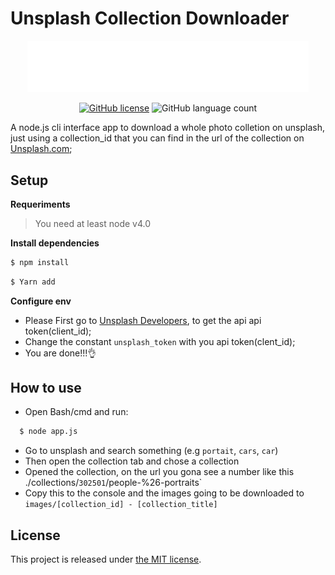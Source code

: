 # Unsplash Collection Downloader

<div align="center">
    <img width="450px" src="assets\splashDL-logo_logo_white.svg">
 
[![GitHub license](https://img.shields.io/github/license/themisterpaps/unsplashDL?logoColor=red)](https://github.com/themisterpaps/splashdl/blob/master/LICENSE)
![GitHub language count](https://img.shields.io/github/languages/count/themisterpaps/unsplashdl)
 </div>

A node.js cli interface app to download a whole photo colletion on unsplash, just using a collection_id that you can find in the url of the collection on [Unsplash.com](http://unsplash.com); 

## Setup
**Requeriments**
> You need at least node v4.0

**Install dependencies**

```bash
$ npm install
```
```bash
$ Yarn add
```
**Configure env**
- Please First go to [Unsplash Developers](https://unsplash.com/documentation), to get the api api token(client_id);
- Change the constant `unsplash_token` with you api token(clent_id);
- You are done!!!👌

## How to use
- Open Bash/cmd and run:
```bash
  $ node app.js
```
- Go to unsplash and search something (e.g `portait`, `cars`, `car`)
- Then open the collection tab and chose a collection
- Opened the collection, on the url you gona see a number like this ./collections/`302501`/people-%26-portraits`
- Copy this to the console and the images going to be downloaded to `images/[collection_id] - [collection_title]`

## License

This project is released under [the MIT license](LICENSE).

